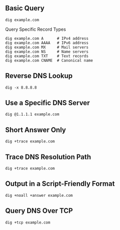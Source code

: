 ## Basic Query

```
dig example.com
```

Query Specific Record Types

```
dig example.com A      # IPv4 address
dig example.com AAAA   # IPv6 address
dig example.com MX     # Mail servers
dig example.com NS     # Name servers
dig example.com TXT    # Text records
dig example.com CNAME  # Canonical name
```

## Reverse DNS Lookup

```
dig -x 8.8.8.8
```

## Use a Specific DNS Server

```
dig @1.1.1.1 example.com
```

## Short Answer Only

```
dig +trace example.com
```

## Trace DNS Resolution Path

```
dig +trace example.com
```

## Output in a Script-Friendly Format

```
dig +noall +answer example.com
```

## Query DNS Over TCP

```
dig +tcp example.com
```

